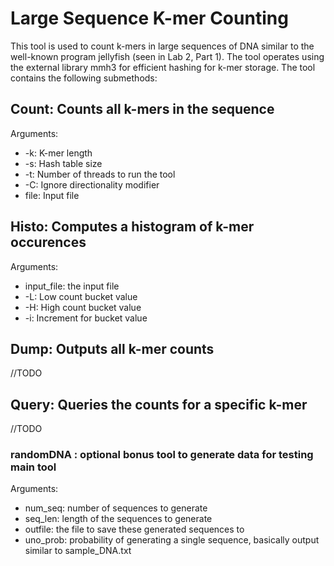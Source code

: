 # Large Sequence K-mer Counting

This tool is used to count k-mers in large sequences of DNA similar to the well-known program jellyfish (seen in Lab 2, Part 1).
The tool operates using the external library mmh3 for efficient hashing for k-mer storage.
The tool contains the following submethods:

## Count: Counts all k-mers in the sequence
Arguments:
 - -k: K-mer length
 - -s: Hash table size
 - -t: Number of threads to run the tool
 - -C: Ignore directionality modifier
 - file: Input file

## Histo: Computes a histogram of k-mer occurences
Arguments:
- input_file: the input file
- -L: Low count bucket value
- -H: High count bucket value
- -i: Increment for bucket value

## Dump: Outputs all k-mer counts
//TODO

## Query: Queries the counts for a specific k-mer
//TODO

### randomDNA : optional bonus tool to generate data for testing main tool
Arguments:
- num_seq: number of sequences to generate
- seq_len: length of the sequences to generate
- outfile: the file to save these generated sequences to
- uno_prob: probability of generating a single sequence, basically output similar to sample_DNA.txt